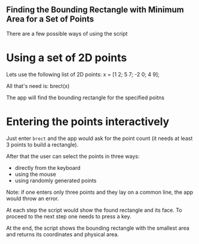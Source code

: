 Finding the Bounding Rectangle with Minimum Area for a Set of Points
--------------------------------------------------------------------

There are a few possible ways of using the script

Using a set of 2D points
========================

Lets use the following list of 2D points:
    x = [1 2; 5 7; -2 0; 4 9];

All that's need is:
    brect(x)

The app will find the bounding rectangle for the specified poitns

Entering the points interactively
=================================

Just enter `brect` and the app would ask for the point count (it needs at least 3 points to build a rectangle).

After that the user can select the points in three ways:

- directly from the keyboard
- using the mouse
- using randomly generated points

Note: if one enters only three points and they lay on a common line, the app would throw an error.

At each step the script would show the found rectangle and its face. To proceed to the next step one needs to press a key.

At the end, the script shows the bounding rectangle with the smallest area and returns its coordinates and physical area.
